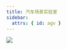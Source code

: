 ```yaml
---
title: 汽车场景实验室
sidebar:
  attrs: { id: agv }
---
```

![](https://nexmaker-profabx.oss-cn-hangzhou.aliyuncs.com/img/henosv2.001.png)